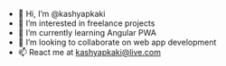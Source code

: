 - 👋 Hi, I’m @kashyapkaki
- 👀 I’m interested in freelance projects
- 🌱 I’m currently learning Angular PWA
- 💞️ I’m looking to collaborate on web app development
- 📫 React me at kashyapkaki@live.com

<!---
kashyapkaki/kashyapkaki is a ✨ special ✨ repository because its `README.md` (this file) appears on your GitHub profile.
You can click the Preview link to take a look at your changes.
--->
